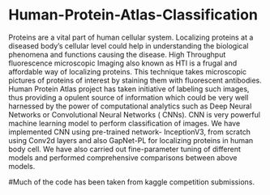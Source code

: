 # Human-Protein-Atlas-Classification


Proteins are a vital part of human cellular system. Localizing proteins at a diseased body’s cellular level could help in understanding the biological phenomena and functions causing the disease. High Throughput fluorescence microscopic Imaging also known as HTI is a frugal and affordable way of localizing proteins. This technique takes microscopic pictures of proteins of interest by staining them with fluorescent antibodies. Human Protein Atlas project has taken initiative of labeling such images, thus providing a opulent source of information which could be very well harnessed by the power of computational analytics such as Deep Neural Networks or Convolutional Neural Networks ( CNNs). CNN is very powerful machine learning model to perform classification of images. We have implemented CNN using pre-trained network- InceptionV3, from scratch using Conv2d layers and also GapNet-PL for localizing proteins in human body cell. We have also carried out fine-parameter tuning of different models and performed comprehensive comparisons between above models. 



#Much of the code has been taken from kaggle competition submissions.
